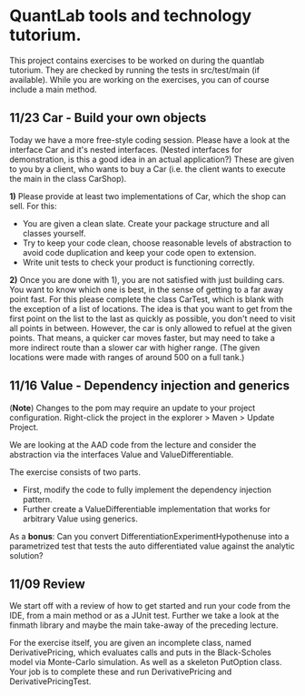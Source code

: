 # QuantLab tools and technology tutorium.

This project contains exercises to be worked on during the quantlab tutorium. They are checked
by running the tests in src/test/main (if available). While you are working on the exercises, you can of course
include a main method.



## 11/23 Car - Build your own objects

Today we have a more free-style coding session. Please have a look at the interface Car and it's nested interfaces. (Nested interfaces for demonstration, is this a good idea in an actual application?) These are given to you by a client, who wants to buy a Car (i.e. the client wants to execute the main in the class CarShop).

**1)** Please provide at least two implementations of Car, which the shop can sell. For this:
 * You are given a clean slate. Create your package structure and all classes yourself.
 * Try to keep your code clean, choose reasonable levels of abstraction to avoid code duplication and keep your code open to extension.
 * Write unit tests to check your product is functioning correctly.

**2)** Once you are done with 1), you are not satisfied with just building cars. You want to know which one is best, in the sense of getting to a far away point fast. For this please complete the class CarTest, which is blank with the exception of a list of locations. The idea is that you want to get from the first point on the list to the last as quickly as possible, you don't need to visit all points in between. However, the car is only allowed to refuel at the given points. That means, a quicker car moves faster, but may need to take a more indirect route than a slower car with higher range. (The given locations were made with ranges of around 500 on a full tank.)


## 11/16 Value - Dependency injection and generics

(**Note**) Changes to the pom may require an update to your project configuration. Right-click the project in the explorer > Maven > Update Project.

We are looking at the AAD code from the lecture and consider the abstraction via the interfaces Value and ValueDifferentiable. 

The exercise consists of two parts.
 * First, modify the code to fully implement the dependency injection pattern.
 * Further create a ValueDifferentiable implementation that works for arbitrary Value using generics. 

As a **bonus**: Can you convert DifferentiationExperimentHypothenuse into a parametrized test that tests the auto differentiated value against the analytic solution? 


## 11/09 Review

We start off with a review of how to get started and run your code from the IDE, from a main method or as a JUnit test.
Further we take a look at the finmath library and maybe the main take-away of the preceding lecture.

For the exercise itself, you are given an incomplete class, named DerivativePricing, which evaluates calls and puts in the Black-Scholes model via Monte-Carlo simulation. As well as a skeleton PutOption class. Your job is to complete these and run DerivativePricing and DerivativePricingTest.